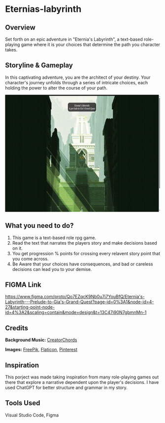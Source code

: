 # Eternias-labyrinth
## Overview
Set forth on an epic adventure in "Eternia's Labyrinth", a text-based role-playing game where it is your choices that determine the path you character takes. 

## Storyline & Gameplay
In this captivating adventure, you are the architect of your destiny. Your character's journey unfolds through a series of intricate choices, each holding the power to alter the course of your path.

![GIF](https://raw.githubusercontent.com/Merlinkk/Eternias-labyrinth/main/Game-Assets/IntroGif.gif)

## What you need to do?
1. This game is a text-based role rpg game.
2. Read the text that narrates the players story and make decisions based on it.
3. You get progression % points for crossing every relavent story point that you come across.
4. Be Aware that your choices have consequences, and bad or careless decisions can lead you to your demise. 

## FIGMA Link
https://www.figma.com/proto/Qo7EZqcK9Nb0u7i7YouBfQ/Eternia's-Labyrinth---Prelude-to-Gia's-Grand-Quest?page-id=0%3A1&node-id=4-27&starting-point-node-id=4%3A2&scaling=contain&mode=design&t=13C47i90N7gbmnMn-1

## Credits
**Background Music:** [CreatorChords](https://creatorchords.com/)

**Images:** [FreePik](www.freepik.com), [Flaticon](www.flaticon.com.), [Pinterest](www.pinterest.com)

## Inspiration
This porject was made taking inspiration from many role-playing games out there that explore a narrative dependent upon the player's decisions. I have used ChatGPT for better structure and grammar in my story.
## Tools Used
Visual Studio Code,
Figma